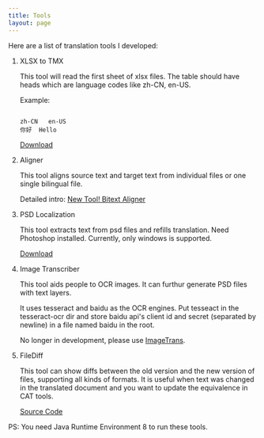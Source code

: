 ```yaml
---
title: Tools
layout: page
---
```


Here are a list of translation tools I developed:


1. XLSX to TMX

	This tool will read the first sheet of xlsx files. The table should have heads which are language codes like zh-CN, en-US.

	Example:

	```

	zh-CN	en-US
	你好	Hello
	```
	
	[Download](https://github.com/xulihang/Translation-Tools/releases/download/v1.0/XLSXToTMX.jar)
	
2. Aligner

	This tool aligns source text and target text from individual files or one single bilingual file.

	Detailed intro: [New Tool! Bitext Aligner](/new-tool-bitext-aligner/)
	

3. PSD Localization

	This tool extracts text from psd files and refills translation. Need Photoshop installed. Currently, only windows is supported.

	[Download](https://github.com/xulihang/Translation-Tools/releases/download/v1.1/PSDLocalization.zip)
	
4. Image Transcriber

	This tool aids people to OCR images. It can furthur generate PSD files with text layers.
	
	It uses tesseract and baidu as the OCR engines. Put tesseact in the tesseract-ocr dir and store baidu api's client id and secret (separated by newline) in a file named baidu in the root. 	
	
	No longer in development, please use [ImageTrans](https://www.basiccat.org/zh/imagetrans/).
	
5. FileDiff

	This tool can show diffs between the old version and the new version of files, supporting all kinds of formats. It is useful when text was changed in the translated document and you want to update the equivalence in CAT tools.
	
	[Source Code](https://github.com/xulihang/FileDiff)
	

PS: You need Java Runtime Environment 8 to run these tools.

